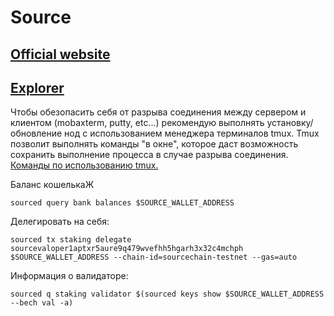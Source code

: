 # Source

## [Official website](https://www.sourceprotocol.io)

## [Explorer](https://explorer.nodestake.top/source-testnet/staking/sourcevaloper1aptxr5aure9q479wvefhh5hgarh3x32c4mchph)

Чтобы обезопасить себя от разрыва соединения между сервером и клиентом (mobaxterm, putty, etc...) рекомендую выполнять установку/обновление нод с использованием менеджера терминалов tmux. Tmux позволит выполнять команды "в окне", которое даст возможность сохранить выполнение процесса в случае разрыва соединения. [Команды по использованию tmux.](https://github.com/CrypComNods/manual_testnet_nodes/blob/main/tmux_commands.md)


Баланс кошелькаЖ
```
sourced query bank balances $SOURCE_WALLET_ADDRESS
```
Делегировать на себя:
```
sourced tx staking delegate sourcevaloper1aptxr5aure9q479wvefhh5hgarh3x32c4mchph $SOURCE_WALLET_ADDRESS --chain-id=sourcechain-testnet --gas=auto
```
Информация о валидаторе:
```
sourced q staking validator $(sourced keys show $SOURCE_WALLET_ADDRESS --bech val -a)
```
